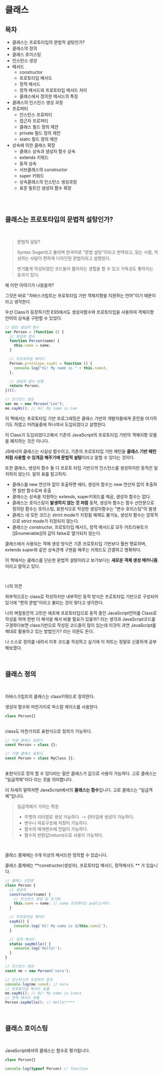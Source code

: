 # 클래스

## 목차

- 클래스는 프로토타입의 문법적 설탕인가?
- 클래스의 정의
- 클래스 호이스팅
- 인스턴스 생성
- 메서드
  - constructor
  - 프로토타입 메서드
  - 정적 메서드
  - 정적 메서드와 프로토타입 메서드 차이
  - 클래스에서 정의한 메서드의 특징
- 클래스의 인스턴스 생성 과정
- 프로퍼티
  - 인스턴스 프로퍼티
  - 접근자 프로퍼티
  - 클래스 필드 정의 제안
  - private 필드 정의 제안
  - static 필드 정의 제안
- 상속에 의한 클래스 확장
  - 클래스 상속과 생성자 함수 상속
  - extends 키워드
  - 동적 상속
  - 서브클래스의 constructor
  - super 키워드
  - 상속클래스의 인스턴스 생성과정
  - 표준 빌트인 생성자 함수 확장

<br>
<br>

## 클래스는 프로토타입의 문법적 설탕인가?

<br>

> 문법적 설탕?
>
> Syntac Sugar라고 불리며 한국어로 "문법 설탕"이라고 번역되고,
> 읽는 사람, 작성하는 사람이 편하게 디자인된 문법이라고 설명된다.
>
> 번거롭게 작성되었던 코드들이 짧아지는 경험을 할 수 있고 가독성도 좋아지는 효과가 있다.

왜 이런 이야기가 나왔을까?

그것은 바로 "자바스크립트는 프로토타입 기반 객체지향을 지원하는 언어"이기 때문이라고 생각한다.

우선 Class가 등장하기전 ES5에서도 생성자함수와 프로토타입을 사용하여 객체지향 언어의 상속을 구현할 수 있었다.

```js
// ES5 생성자 함수
var Person = (function () {
  // 생성자 함수
  function Person(name) {
    this.name = name;
  }

  // 프로토타입 메서드
  Person.prototype.sayHi = function () {
    console.log("Hi! My name is " + this.name);
  };

  // 생성자 함수 반환
  return Person;
})();

// 인스턴스 생성
var me = new Person("Lee");
me.sayHi(); // Hi! My name is Lee
```

이 책에서는 프로토타입 기반 프로그래밍은 클래스 기반의 개발자들에게 혼란을 야기하기도 하였고 어려움중에 하나여서 도입되었다고 설명한다.

이 Class가 도입되었다고해서 기존의 JavaScript의 프로토타입 기반의 객체지향 모델을 폐지하는 것은 아니다.

JS에서의 클래스는 사실상 함수이고, 기존의 프로토타입 기반 패턴을 **클래스 기반 패턴처럼 사용할 수 있게끔 해주기에 문법적 설탕**이라고 말할 수 있다는 것이다.

또한 클래스, 생성자 함수 둘 다 프로토 타입 기반으의 인스턴스를 생성하지만 동작은 일치하지 않는다. 밑의 표를 참고하자.

- 클래스를 new 연산자 없이 호출하면 에러, 생성자 함수는 new 연산자 없이 후출하면 일반 함수로써 호출
- 클래스는 상속을 지원하는 extends, super키워드를 제공, 생성자 함수는 없다.
- 클래스는 호이스팅이 **발생하지 않는 것 처럼** 동작, 생성자 함수는 함수 선언문으로 정의된 함수는 호이스팅, 표현식으로 작성한 생성자함수는 "변수 호이스팅"이 발생
- 클래스 내 모든 코드는 strict mode가 지정됨 해제도 불가능, 생성자 함수는 암묵적으로 strict mode가 지정되지 않는다.
- 클래스는 constructor, 프로토타입 메서드, 정적 메서드로 모두 어트리뷰트가 [[Enumerable]]의 값이 false로 열거되지 않는다.

클래스에서 사용되는 객체 생성 방식은 기존 프로토타입 기반보다 훨씬 명료하며, extends super와 같은 상속관계 구현을 해주는 키워드도 간결하고 명확하다.

이 책에서는 클래스를 단순한 문법적 설탕이라고 보기보다는 **새로운 객체 생성 매커니즘**이라고 말하고 있다.

<br>

나의 의견

외부적으로는 class로 작성하지만 내부적인 동작 방식은 프로토타입 기반으로 구성되어 있기에 "편의 문법"이라고 불리는 것이 맞다고 생각한다.

나의 며칠동안의 고민은 애초에 프로토타입으로 동작 중인 JavaScript언어를 Class로 작성을 하여 한번 더 해석을 해서 바꿀 필요가 있을까? 라는 생각과 JavaScript코드를 구경하다보면 class기반으로 작성된 코드들이 많이 있는데 이것이 과연 JavaScript를 제대로 활용하고 있는 방법인가? 라는 의문도 든다.

나 스스로 정의를 내려서 이후 코드를 작성하고 싶기에 이 파트는 정말로 신중하게 공부해보겠다.

<br>


## 클래스 정의

<br>

자바스크립트의 클래스는 class키워드로 정의한다.

생성자 함수와 마찬가지로 파스칼 케이스를 사용한다.

```js
class Person{}
```
<br>
class도 마찬가지로 표현식으로 정의가 가능하다.

```js
// 익명 클래스 표현식
const Person = class {};

// 기명 클래스 표현식
const Person = class MyClass {};
```

<br>
표현식으로 정의 할 수 있다라는 말은 클래스가 값으로 사용이 가능하다. 고로 클래스는 "일급객체"이다 라는 것을 의미합니다.

더 자세히 말하자면 JavaScript에서의 **클래스는 함수**입니다. 고로 클래스는 "일급객체"입니다.
> 일급객체가 가지는 특징
>
>  - 무명의 리터럴로 생성 가능하다. -> 런타임에 생성이 가능하다.
>  - 변수나 자료구조에 저장이 가능하다.
>  - 함수의 매개변수에 전달이 가능하다.
>  - 함수의 반환값(return)으로 사용이 가능하다.

<br>

클래스 몸체에는 0개 이상의 메서드만 정의할 수 있습니다.

클래스 몸체에는 **constructor(생성자), 프로토타입 메서드, 정적메서드 ** 가 있습니다.

```js
// 클래스 선언문
class Person {
  // 생성자
  constructor(name) {
    // 인스턴스 생성 및 초기화
    this.name = name; // name 프로퍼티는 public하다.
  }

  // 프로토타입 메서드
  sayHi() {
    console.log(`Hi! My name is ${this.name}`);
  }

  // 정적 메서드
  static sayHello() {
    console.log('Hello!');
  }
}

// 인스턴스 생성
const me = new Person('nara');

// 인스턴스의 프로퍼티 참조
console.log(me.name); // nara
// 프로토타입 메서드 호출
me.sayHi(); // Hi! My name is Lnara
// 정적 메서드 호출
Person.sayHello(); // Hello!****
```

<br>

## 클래스 호이스팅

<br>

JavaScript에서의 클래스는 함수로 평가됩니다.

```js
class Person{}

console.log(typeof Person) // function
```